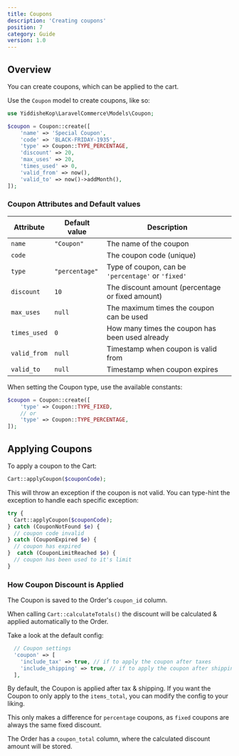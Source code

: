 ```yaml
---
title: Coupons
description: 'Creating coupons'
position: 7
category: Guide
version: 1.0
---
```


## Overview

You can create coupons, which can be applied to the cart.

Use the `Coupon` model to create coupons, like so:

```php
use YiddisheKop\LaravelCommerce\Models\Coupon;

$coupon = Coupon::create([
    'name' => 'Special Coupon',
    'code' => 'BLACK-FRIDAY-1935',
    'type' => Coupon::TYPE_PERCENTAGE,
    'discount' => 20,
    'max_uses' => 20,
    'times_used' => 0,
    'valid_from' => now(),
    'valid_to' => now()->addMonth(),
]);
```

### Coupon Attributes and Default values

| Attribute | Default value | Description |
| --- | --- | --- |
| `name` | `"Coupon"` | The name of the coupon |
| `code` | | The coupon code (unique) |
| `type` | `"percentage"` | Type of coupon, can be `'percentage'` or `'fixed'` |
| `discount` | `10` | The discount amount (percentage or fixed amount) |
| `max_uses` | `null` | The maximum times the coupon can be used |
| `times_used` | `0` | How many times the coupon has been used already |
| `valid_from` | `null` | Timestamp when coupon is valid from |
| `valid_to` | `null` | Timestamp when coupon expires |


<alert type="info">

When setting the Coupon type, use the available constants:

```php
$coupon = Coupon::create([
    'type' => Coupon::TYPE_FIXED,
    // or
    'type' => Coupon::TYPE_PERCENTAGE,
]);
```

</alert>

## Applying Coupons
To apply a coupon to the Cart:

```php
Cart::applyCoupon($couponCode);
```

This will throw an exception if the coupon is not valid.
You can type-hint the exception to handle each specific exception:

```php
try {
  Cart::applyCoupon($couponCode);
} catch (CouponNotFound $e) {
  // coupon code invalid
} catch (CouponExpired $e) {
  // coupon has expired
}  catch (CouponLimitReached $e) {
  // coupon has been used to it's limit
}
```

### How Coupon Discount is Applied

The Coupon is saved to the Order's `coupon_id` column.

When calling `Cart::calculateTotals()` the discount will be calculated & applied automatically to the Order.

Take a look at the default config:

```php
  // Coupon settings
  'coupon' => [
    'include_tax' => true, // if to apply the coupon after taxes
    'include_shipping' => true, // if to apply the coupon after shipping
  ],
```

By default, the Coupon is applied after tax & shipping. If you want the Coupon to only apply to the `items_total`, you can modify the config to your liking.

<alert type="info">

This only makes a difference for `percentage` coupons, as `fixed` coupons are always the same fixed discount.

</alert>

The Order has a `coupon_total` column, where the calculated discount amount will be stored.
